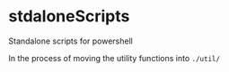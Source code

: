 # stdaloneScripts

Standalone scripts for powershell

In the process of moving the utility functions into `./util/`

